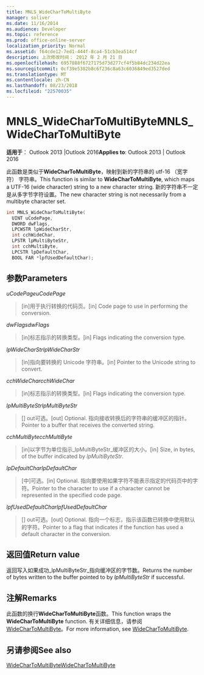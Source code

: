 ```yaml
---
title: MNLS_WideCharToMultiByte
manager: soliver
ms.date: 11/16/2014
ms.audience: Developer
ms.topic: reference
ms.prod: office-online-server
localization_priority: Normal
ms.assetid: f64cde12-7ed1-444f-8ca4-51cb3ea514cf
description: 上次修改时间： 2012 年 2 月 21 日
ms.openlocfilehash: 6957888f6727175d73d277cf4f5b84dc234d22ea
ms.sourcegitcommit: 0cf39e5382b8c6f236c8a63c6036849ed3527ded
ms.translationtype: MT
ms.contentlocale: zh-CN
ms.lasthandoff: 08/23/2018
ms.locfileid: "22570035"
---
```

# <a name="mnlswidechartomultibyte"></a><span data-ttu-id="61ccb-103">MNLS_WideCharToMultiByte</span><span class="sxs-lookup"><span data-stu-id="61ccb-103">MNLS_WideCharToMultiByte</span></span>

  
  
<span data-ttu-id="61ccb-104">**适用于**： Outlook 2013 |Outlook 2016</span><span class="sxs-lookup"><span data-stu-id="61ccb-104">**Applies to**: Outlook 2013 | Outlook 2016</span></span> 
  
<span data-ttu-id="61ccb-105">此函数是类似于**WideCharToMultiByte**，映射到新的字符串的 utf-16 （宽字符） 字符串。</span><span class="sxs-lookup"><span data-stu-id="61ccb-105">This function is similar to **WideCharToMultiByte**, which maps a UTF-16 (wide character) string to a new character string.</span></span> <span data-ttu-id="61ccb-106">新的字符串不一定是从多字节字符设置。</span><span class="sxs-lookup"><span data-stu-id="61ccb-106">The new character string is not necessarily from a multibyte character set.</span></span>
  
```cpp
int MNLS_WideCharToMultiByte(
  UINT uCodePage,
  DWORD dwFlags,
  LPCWSTR lpWideCharStr,
  int cchWideChar,
  LPSTR lpMultiByteStr,
  int cchMultiByte,
  LPCSTR lpDefaultChar,
  BOOL FAR *lpfUsedDefaultChar);
```

## <a name="parameters"></a><span data-ttu-id="61ccb-107">参数</span><span class="sxs-lookup"><span data-stu-id="61ccb-107">Parameters</span></span>

 <span data-ttu-id="61ccb-108">_uCodePage_</span><span class="sxs-lookup"><span data-stu-id="61ccb-108">_uCodePage_</span></span>
  
> <span data-ttu-id="61ccb-109">[in]用于执行转换的代码页。</span><span class="sxs-lookup"><span data-stu-id="61ccb-109">[in] Code page to use in performing the conversion.</span></span>
    
 <span data-ttu-id="61ccb-110">_dwFlags_</span><span class="sxs-lookup"><span data-stu-id="61ccb-110">_dwFlags_</span></span>
  
> <span data-ttu-id="61ccb-111">[in]标志指示的转换类型。</span><span class="sxs-lookup"><span data-stu-id="61ccb-111">[in] Flags indicating the conversion type.</span></span>
    
 <span data-ttu-id="61ccb-112">_lpWideCharStr_</span><span class="sxs-lookup"><span data-stu-id="61ccb-112">_lpWideCharStr_</span></span>
  
> <span data-ttu-id="61ccb-113">[in]指向要转换的 Unicode 字符串。</span><span class="sxs-lookup"><span data-stu-id="61ccb-113">[in] Pointer to the Unicode string to convert.</span></span>
    
 <span data-ttu-id="61ccb-114">_cchWideChar_</span><span class="sxs-lookup"><span data-stu-id="61ccb-114">_cchWideChar_</span></span>
  
> <span data-ttu-id="61ccb-115">[in]标志指示的转换类型。</span><span class="sxs-lookup"><span data-stu-id="61ccb-115">[in] Flags indicating the conversion type.</span></span>
    
 <span data-ttu-id="61ccb-116">_lpMultiByteStr_</span><span class="sxs-lookup"><span data-stu-id="61ccb-116">_lpMultiByteStr_</span></span>
  
> <span data-ttu-id="61ccb-117">[] out可选。</span><span class="sxs-lookup"><span data-stu-id="61ccb-117">[out] Optional.</span></span> <span data-ttu-id="61ccb-118">指向接收转换后的字符串的缓冲区的指针。</span><span class="sxs-lookup"><span data-stu-id="61ccb-118">Pointer to a buffer that receives the converted string.</span></span>
    
 <span data-ttu-id="61ccb-119">_cchMultiByte_</span><span class="sxs-lookup"><span data-stu-id="61ccb-119">_cchMultiByte_</span></span>
  
> <span data-ttu-id="61ccb-120">[in]以字节为单位指示_lpMultiByteStr_缓冲区的大小。</span><span class="sxs-lookup"><span data-stu-id="61ccb-120">[in] Size, in bytes, of the buffer indicated by  _lpMultiByteStr_.</span></span>
    
 <span data-ttu-id="61ccb-121">_lpDefaultChar_</span><span class="sxs-lookup"><span data-stu-id="61ccb-121">_lpDefaultChar_</span></span>
  
> <span data-ttu-id="61ccb-122">[中]可选。</span><span class="sxs-lookup"><span data-stu-id="61ccb-122">[in] Optional.</span></span> <span data-ttu-id="61ccb-123">指向要使用如果字符不能表示指定的代码页中的字符。</span><span class="sxs-lookup"><span data-stu-id="61ccb-123">Pointer to the character to use if a character cannot be represented in the specified code page.</span></span>
    
 <span data-ttu-id="61ccb-124">_lpfUsedDefaultChar_</span><span class="sxs-lookup"><span data-stu-id="61ccb-124">_lpfUsedDefaultChar_</span></span>
  
> <span data-ttu-id="61ccb-125">[] out可选。</span><span class="sxs-lookup"><span data-stu-id="61ccb-125">[out] Optional.</span></span> <span data-ttu-id="61ccb-126">指向一个标志，指示该函数已转换中使用默认的字符。</span><span class="sxs-lookup"><span data-stu-id="61ccb-126">Pointer to a flag that indicates if the function has used a default character in the conversion.</span></span>
    
## <a name="return-value"></a><span data-ttu-id="61ccb-127">返回值</span><span class="sxs-lookup"><span data-stu-id="61ccb-127">Return value</span></span>

<span data-ttu-id="61ccb-128">返回写入如果成功_lpMultiByteStr_指向缓冲区的字节数。</span><span class="sxs-lookup"><span data-stu-id="61ccb-128">Returns the number of bytes written to the buffer pointed to by  _lpMultiByteStr_ if successful.</span></span> 
  
## <a name="remarks"></a><span data-ttu-id="61ccb-129">注解</span><span class="sxs-lookup"><span data-stu-id="61ccb-129">Remarks</span></span>

<span data-ttu-id="61ccb-130">此函数的换行**WideCharToMultiByte**函数。</span><span class="sxs-lookup"><span data-stu-id="61ccb-130">This function wraps the **WideCharToMultiByte** function.</span></span> <span data-ttu-id="61ccb-131">有关详细信息，请参阅[WideCharToMultiByte](http://msdn.microsoft.com/en-us/library/dd374130%28VS.85%29.aspx)。</span><span class="sxs-lookup"><span data-stu-id="61ccb-131">For more information, see [WideCharToMultiByte](http://msdn.microsoft.com/en-us/library/dd374130%28VS.85%29.aspx).</span></span>
  
## <a name="see-also"></a><span data-ttu-id="61ccb-132">另请参阅</span><span class="sxs-lookup"><span data-stu-id="61ccb-132">See also</span></span>



[<span data-ttu-id="61ccb-133">WideCharToMultiByte</span><span class="sxs-lookup"><span data-stu-id="61ccb-133">WideCharToMultiByte</span></span>](http://msdn.microsoft.com/en-us/library/dd374130%28VS.85%29.aspx)

